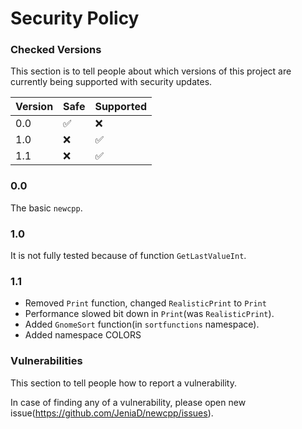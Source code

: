 # Security Policy
### Checked Versions

This section is to tell people about which versions of this project are
currently being supported with security updates.

| Version | Safe              |Supported         |
| ------- | -----             |------------      |
| 0.0     | :white_check_mark:|:x:               |
| 1.0     | :x:               |:white_check_mark:|
| 1.1     | :x:               |:white_check_mark:|

### 0.0
The basic `newcpp`.
### 1.0
It is not fully tested because of function `GetLastValueInt`.
### 1.1
- Removed `Print` function, changed `RealisticPrint` to `Print`
- Performance slowed bit down in `Print`(was `RealisticPrint`).
- Added `GnomeSort` function(in `sortfunctions` namespace).
- Added namespace COLORS

### Vulnerabilities

This section to tell people how to report a vulnerability.

In case of finding any of a vulnerability, please open new issue(https://github.com/JeniaD/newcpp/issues).
